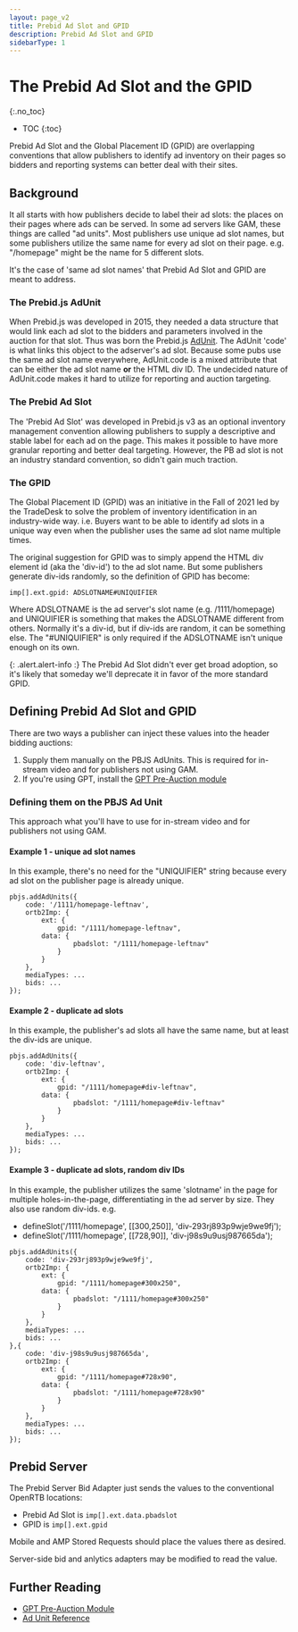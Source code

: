 ```yaml
---
layout: page_v2
title: Prebid Ad Slot and GPID
description: Prebid Ad Slot and GPID
sidebarType: 1
---
```


# The Prebid Ad Slot and the GPID
{:.no_toc}

* TOC
{:toc}

Prebid Ad Slot and the Global Placement ID (GPID) are overlapping conventions that allow publishers to identify ad inventory on their pages so bidders and reporting systems can better deal with their sites.

## Background 

It all starts with how publishers decide to label their ad slots: the places on their pages
where ads can be served. In some ad servers like GAM, these things are called "ad units".
Most publishers use unique ad slot names, but some publishers utilize the same name for every ad slot on their page. e.g. "/homepage" might be the name for 5 different slots.

It's the case of 'same ad slot names' that Prebid Ad Slot and GPID are
meant to address.

### The Prebid.js AdUnit

When Prebid.js was developed in 2015, they needed a data structure that would link each ad slot to the bidders and parameters involved in the auction for that slot. Thus was born the Prebid.js [AdUnit](/dev-docs/adunit-reference.html). The AdUnit 'code' is what links this object to the adserver's ad slot. Because some pubs use the same ad slot name everywhere, AdUnit.code is a mixed attribute that can be either the ad slot name **or** the HTML div ID. The undecided nature of AdUnit.code makes it hard to utilize for reporting and auction targeting.

### The Prebid Ad Slot

The 'Prebid Ad Slot' was developed in Prebid.js v3 as an optional inventory management convention allowing publishers to supply a descriptive and stable label for each ad on the page. This makes it possible to have more granular reporting and better deal targeting.
However, the PB ad slot is not an industry standard convention, so didn't gain
much traction.

### The GPID

The Global Placement ID (GPID) was an initiative in the Fall of 2021 led
by the TradeDesk to solve the problem of inventory identification in an industry-wide way. i.e. Buyers want to be able to identify ad slots in a unique way even
when the publisher uses the same ad slot name multiple times.

The original suggestion for GPID was to simply append the HTML div element id (aka the 'div-id') to the ad slot name. But some publishers generate div-ids randomly, so the definition of GPID has become:

```
imp[].ext.gpid: ADSLOTNAME#UNIQUIFIER
```
Where ADSLOTNAME is the ad server's slot name (e.g. /1111/homepage) and UNIQUIFIER is something that makes the ADSLOTNAME different from others. Normally it's a
div-id, but if div-ids are random, it can be something else. The "#UNIQUIFIER" is only required if the ADSLOTNAME isn't unique enough on its own.

{: .alert.alert-info :}
The Prebid Ad Slot didn't ever get broad adoption, so it's likely that
someday we'll deprecate it in favor of the more standard GPID.

## Defining Prebid Ad Slot and GPID

There are two ways a publisher can inject these values into the header bidding auctions:

1. Supply them manually on the PBJS AdUnits. This is required for in-stream video and for publishers not using GAM.
2. If you're using GPT, install the [GPT Pre-Auction module](/dev-docs/modules/gpt-pre-auction.html)

### Defining them on the PBJS Ad Unit

This approach what you'll have to use for in-stream video and for publishers not using GAM.

#### Example 1 - unique ad slot names

In this example, there's no need for the "UNIQUIFIER" string because every ad slot
on the publisher page is already unique.

```
pbjs.addAdUnits({
    code: '/1111/homepage-leftnav',
    ortb2Imp: {
        ext: {
            gpid: "/1111/homepage-leftnav",
	    data: {
                pbadslot: "/1111/homepage-leftnav"
            }
        }
    },
    mediaTypes: ...
    bids: ...
});
```

#### Example 2 - duplicate ad slots

In this example, the publisher's ad slots all have the same name, but at least
 the div-ids are unique.

```
pbjs.addAdUnits({
    code: 'div-leftnav',
    ortb2Imp: {
        ext: {
            gpid: "/1111/homepage#div-leftnav",
	    data: {
                pbadslot: "/1111/homepage#div-leftnav"
            }
        }
    },
    mediaTypes: ...
    bids: ...
});
```

#### Example 3 - duplicate ad slots, random div IDs

In this example, the publisher utilizes the same 'slotname' in the page for multiple holes-in-the-page, differentiating in the ad server by size. They also use random div-ids. e.g.
- defineSlot('/1111/homepage', [[300,250]], 'div-293rj893p9wje9we9fj');
- defineSlot('/1111/homepage', [[728,90]], 'div-j98s9u9usj987665da');

```
pbjs.addAdUnits({
    code: 'div-293rj893p9wje9we9fj',
    ortb2Imp: {
        ext: {
            gpid: "/1111/homepage#300x250",
	    data: {
                pbadslot: "/1111/homepage#300x250"
            }
        }
    },
    mediaTypes: ...
    bids: ...
},{
    code: 'div-j98s9u9usj987665da',
    ortb2Imp: {
        ext: {
            gpid: "/1111/homepage#728x90",
	    data: {
                pbadslot: "/1111/homepage#728x90"
            }
        }
    },
    mediaTypes: ...
    bids: ...
});
```

## Prebid Server

The Prebid Server Bid Adapter just sends the values to the conventional OpenRTB locations:
- Prebid Ad Slot is `imp[].ext.data.pbadslot`
- GPID is `imp[].ext.gpid`

Mobile and AMP Stored Requests should place the values there as desired.

Server-side bid and anlytics adapters may be modified to read the value.

## Further Reading

- [GPT Pre-Auction Module](/dev-docs/modules/gpt-pre-auction.html)
- [Ad Unit Reference](/dev-docs/adunit-reference.html)
